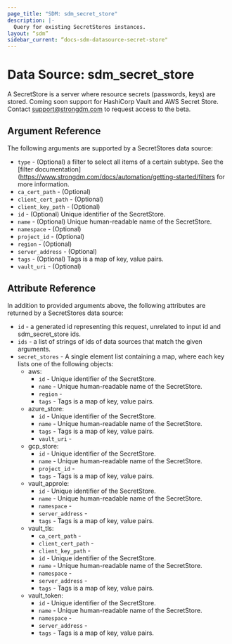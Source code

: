 ```yaml
---
page_title: "SDM: sdm_secret_store"
description: |-
  Query for existing SecretStores instances.
layout: “sdm”
sidebar_current: “docs-sdm-datasource-secret-store"
---
```

# Data Source: sdm_secret_store

A SecretStore is a server where resource secrets (passwords, keys) are stored. 
 Coming soon support for HashiCorp Vault and AWS Secret Store. Contact support@strongdm.com to request access to the beta.
## Argument Reference
The following arguments are supported by a SecretStores data source:
* `type` - (Optional) a filter to select all items of a certain subtype. See the [filter documentation](https://www.strongdm.com/docs/automation/getting-started/filters for more information.
* `ca_cert_path` - (Optional) 
* `client_cert_path` - (Optional) 
* `client_key_path` - (Optional) 
* `id` - (Optional) Unique identifier of the SecretStore.
* `name` - (Optional) Unique human-readable name of the SecretStore.
* `namespace` - (Optional) 
* `project_id` - (Optional) 
* `region` - (Optional) 
* `server_address` - (Optional) 
* `tags` - (Optional) Tags is a map of key, value pairs.
* `vault_uri` - (Optional) 
## Attribute Reference
In addition to provided arguments above, the following attributes are returned by a SecretStores data source:
* `id` - a generated id representing this request, unrelated to input id and sdm_secret_store ids.
* `ids` - a list of strings of ids of data sources that match the given arguments.
* `secret_stores` - A single element list containing a map, where each key lists one of the following objects:
	* aws:
		* `id` - Unique identifier of the SecretStore.
		* `name` - Unique human-readable name of the SecretStore.
		* `region` - 
		* `tags` - Tags is a map of key, value pairs.
	* azure_store:
		* `id` - Unique identifier of the SecretStore.
		* `name` - Unique human-readable name of the SecretStore.
		* `tags` - Tags is a map of key, value pairs.
		* `vault_uri` - 
	* gcp_store:
		* `id` - Unique identifier of the SecretStore.
		* `name` - Unique human-readable name of the SecretStore.
		* `project_id` - 
		* `tags` - Tags is a map of key, value pairs.
	* vault_approle:
		* `id` - Unique identifier of the SecretStore.
		* `name` - Unique human-readable name of the SecretStore.
		* `namespace` - 
		* `server_address` - 
		* `tags` - Tags is a map of key, value pairs.
	* vault_tls:
		* `ca_cert_path` - 
		* `client_cert_path` - 
		* `client_key_path` - 
		* `id` - Unique identifier of the SecretStore.
		* `name` - Unique human-readable name of the SecretStore.
		* `namespace` - 
		* `server_address` - 
		* `tags` - Tags is a map of key, value pairs.
	* vault_token:
		* `id` - Unique identifier of the SecretStore.
		* `name` - Unique human-readable name of the SecretStore.
		* `namespace` - 
		* `server_address` - 
		* `tags` - Tags is a map of key, value pairs.
